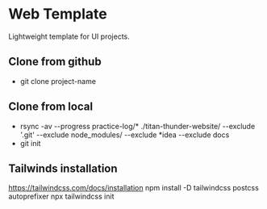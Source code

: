 # Web Template
Lightweight template for UI projects.

## Clone from github
- git clone <repo url> project-name

## Clone from local
- rsync -av --progress practice-log/* ./titan-thunder-website/ --exclude '.git' --exclude node_modules/ --exclude *idea --exclude docs
- git init

## Tailwinds installation
https://tailwindcss.com/docs/installation
npm install -D tailwindcss postcss autoprefixer
npx tailwindcss init